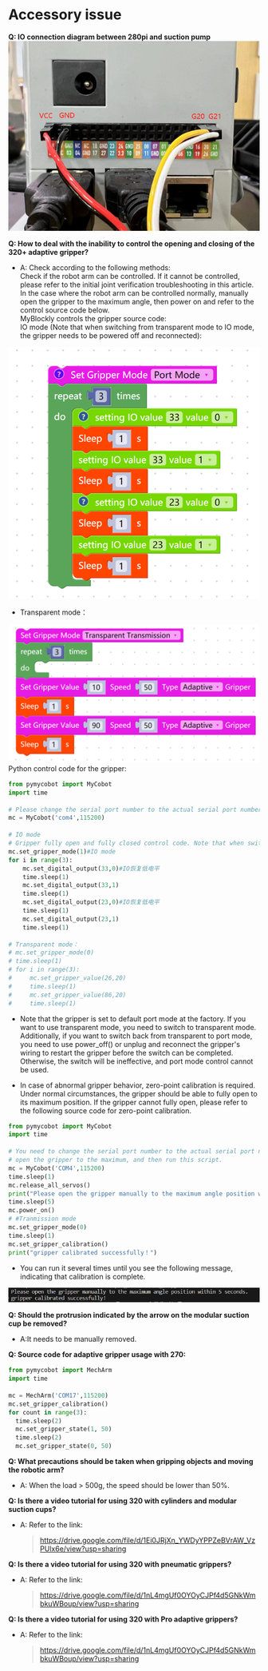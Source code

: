 # Accessory issue

**Q: IO connection diagram between 280pi and suction pump**
![alt text](../../../resources/3-UserNotes/4-accessory/IO接口.png)

**Q: How to deal with the inability to control the opening and closing of the 320+ adaptive gripper?**

- A: Check according to the following methods:  
Check if the robot arm can be controlled. If it cannot be controlled, please refer to the initial joint verification troubleshooting in this article.  
In the case where the robot arm can be controlled normally, manually open the gripper to the maximum angle, then power on and refer to the control source code below.  
MyBlockly controls the gripper source code:  
IO mode (Note that when switching from transparent mode to IO mode, the gripper needs to be powered off and reconnected):  

![alt text](../../../resources/3-UserNotes/4-accessory/夹爪控制myblockly.png)  

- Transparent mode：  

![alt text](../../../resources/3-UserNotes/4-accessory/夹爪控制myblockly2.png)
Python control code for the gripper:

```python
from pymycobot import MyCobot
import time

# Please change the serial port number to the actual serial port number of your computer, open the gripper to the maximum, and then run this script.
mc = MyCobot('com4',115200)

# IO mode
# Gripper fully open and fully closed control code. Note that when switching from gripper transparent mode to IO mode, you need to first turn off the machine and then restart the robot once to switch back to gripper IO mode.
mc.set_gripper_mode(1)#IO mode
for i in range(3):
    mc.set_digital_output(33,0)#IO恢复低电平
    time.sleep(1)
    mc.set_digital_output(33,1)
    time.sleep(1)
    mc.set_digital_output(23,0)#IO恢复低电平
    time.sleep(1)
    mc.set_digital_output(23,1)
    time.sleep(1)   

# Transparent mode：
# mc.set_gripper_mode(0)
# time.sleep(1)
# for i in range(3):
#     mc.set_gripper_value(26,20)
#     time.sleep(1)
#     mc.set_gripper_value(86,20)
#     time.sleep(1)
```

- Note that the gripper is set to default port mode at the factory. If you want to use transparent mode, you need to switch to transparent mode. Additionally, if you want to switch back from transparent to port mode, you need to use power_off() or unplug and reconnect the gripper's wiring to restart the gripper before the switch can be completed. Otherwise, the switch will be ineffective, and port mode control cannot be used.  

- In case of abnormal gripper behavior, zero-point calibration is required. Under normal circumstances, the gripper should be able to fully open to its maximum position. If the gripper cannot fully open, please refer to the following source code for zero-point calibration.

```python
from pymycobot import MyCobot
import time

# You need to change the serial port number to the actual serial port number of the computer, 
# open the gripper to the maximum, and then run this script.
mc = MyCobot('COM4',115200)
time.sleep(1)
mc.release_all_servos()
print("Please open the gripper manually to the maximum angle position within 5 seconds.")
time.sleep(5)
mc.power_on()
# #Tranmission mode
mc.set_gripper_mode(0)
time.sleep(1)
mc.set_gripper_calibration()
print("gripper calibrated successfully！")
```

- You can run it several times until you see the following message, indicating that calibration is complete.  

![alt text](../../../resources/3-UserNotes/4-accessory/several_notice.png)  

**Q: Should the protrusion indicated by the arrow on the modular suction cup be removed?**

- A:It needs to be manually removed.

**Q: Source code for adaptive gripper usage with 270:**

```python
from pymycobot import MechArm
import time

mc = MechArm('COM17',115200)
mc.set_gripper_calibration()
for count in range(3):
  time.sleep(2)
  mc.set_gripper_state(1, 50)
  time.sleep(2)
  mc.set_gripper_state(0, 50)
```

**Q: What precautions should be taken when gripping objects and moving the robotic arm?**

- A: When the load > 500g, the speed should be lower than 50%.

**Q: Is there a video tutorial for using 320 with cylinders and modular suction cups?**

- A: Refer to the link:  
    > https://drive.google.com/file/d/1Ei0JRjXn_YWDyYPPZeBVrAW_VzPUlx6e/view?usp=sharing

**Q: Is there a video tutorial for using 320 with pneumatic grippers?**

- A: Refer to the link:  
    > https://drive.google.com/file/d/1nL4mgUf0OYOyCJPf4d5GNkWmbkuWBoup/view?usp=sharing

**Q: Is there a video tutorial for using 320 with Pro adaptive grippers?**

- A: Refer to the link:  
    > https://drive.google.com/file/d/1nL4mgUf0OYOyCJPf4d5GNkWmbkuWBoup/view?usp=sharing
